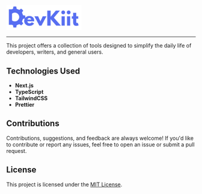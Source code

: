 <img src="./public/logo.png" style="width: 200px;"/>

---

This project offers a collection of tools designed to simplify the daily life of developers, writers, and general users.

## Technologies Used

- **Next.js**
- **TypeScript**
- **TailwindCSS**
- **Prettier**

## Contributions

Contributions, suggestions, and feedback are always welcome! If you'd like to contribute or report any issues, feel free to open an issue or submit a pull request.

## License

This project is licensed under the [MIT License](LICENSE).